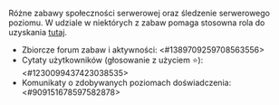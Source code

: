 Różne zabawy społeczności serwerowej oraz śledzenie serwerowego poziomu. W udziale w niektórych z zabaw pomaga stosowna rola do uzyskania [tutaj](<https://discord.com/channels/822931925618524240/909039228904689675/1268861215908565096>).
- Zbiorcze forum zabaw i aktywności: <#1389709259708563556>
- Cytaty użytkowników (głosowanie z użyciem :star:): <#1230099437423038535>
- Komunikaty o zdobywanych poziomach doświadczenia: <#909151678597582878>
